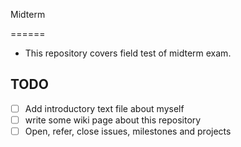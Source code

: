 Midterm

======
 * This repository covers field test of midterm exam.
 
 
 ## TODO
 
 
 
 * [ ] Add introductory text file about myself
 * [ ] write some wiki page about this repository
 * [ ] Open, refer, close issues, milestones and projects
